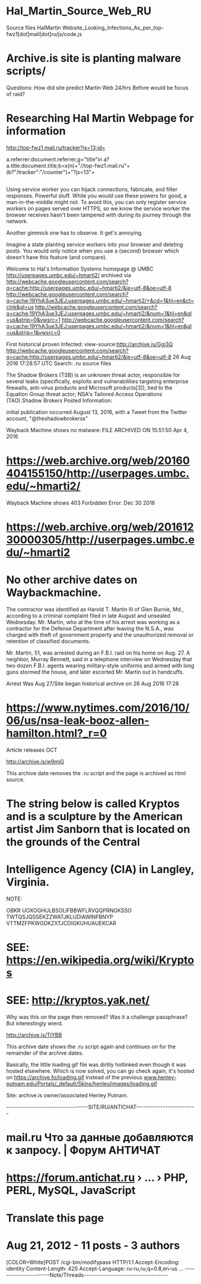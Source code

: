 # Hal_Martin_Source_Web_RU
Source files HalMartin Website_Looking_Infections_As_per_top-fwz1[dot]mail[dot]ru/js/code.js

# Archive.is site is planting malware scripts/

Questions: How did site predict Martin Web 24/hrs Before would be focus of raid?

# Researching Hal Martin Webpage for information

http://top-fwz1.mail.ru/tracker?js=13;id=

a.referrer:document.referrer,g="title"in a?a.title:document.title;b=x(n)+"//top-fwz1.mail.ru"+(b?"/tracker":"/counter")+"?js=13"+

<img src="//top-fwz1.mail.ru/counter?id=2825109;js=na" style="border:0;" height="1" width="1"/>

Using service worker you can hijack connections, fabricate, and filter responses. Powerful stuff. While you would use these powers for good, a man-in-the-middle might not. To avoid this, you can only register service workers on pages served over HTTPS, so we know the service worker the browser receives hasn't been tampered with during its journey through the network.

Another gimmick one has to observe. It get's annoying.

Imagine a state planting service workers into your browser and deleting posts. You would only notice when you use a (second) browser which doesn't have this feature (and compare).



Welcome to Hal's Information Systems homepage @ UMBC
http://userpages.umbc.edu/~hmarti2/
archived via
http://webcache.googleusercontent.com/search?q=cache:http://userpages.umbc.edu/~hmarti2/&ie=utf-8&oe=utf-8
http://webcache.googleusercontent.com/search?q=cache:19YhA3ue3JEJ:userpages.umbc.edu/~hmarti2/+&cd=1&hl=en&ct=clnk&gl=us
http://webcache.googleusercontent.com/search?q=cache:19YhA3ue3JEJ:userpages.umbc.edu/~hmarti2/&num=1&hl=en&gl=us&strip=0&vwsrc=1
http://webcache.googleusercontent.com/search?q=cache:19YhA3ue3JEJ:userpages.umbc.edu/~hmarti2/&num=1&hl=en&gl=us&strip=1&vwsrc=0


First historical proven Infected:  view-source:http://archive.is/Ggj3Q
http://webcache.googleusercontent.com/search?q=cache:http://userpages.umbc.edu/~hmarti2/&ie=utf-8&oe=utf-8
26 Aug 2016 17:28:57 UTC
Search: .ru source files 

The Shadow Brokers (TSB) is an unknown threat actor, responsible for several leaks (specifically, exploits and vulnerabilities
targeting enterprise firewalls, anti-virus products and Microsoft products[3]), tied to the Equation Group threat actor; NSA's Tailored
Access Operations (TAO).Shadow Brokers Posted Information:

initial publication occurred August 13, 2016, with a Tweet from the Twitter account, "@theshadowbrokerss"

Wayback Machine shows no malware: FILE ARCHIVED ON 15:51:50 Apr 4, 2016

# https://web.archive.org/web/20160404155150/http://userpages.umbc.edu/~hmarti2/

Wayback Machine shows 403 Forbidden Error: Dec 30 2016

# https://web.archive.org/web/20161230000305/http://userpages.umbc.edu/~hmarti2


# No other archive dates on Waybackmachine.

The contractor was identified as Harold T. Martin III of Glen Burnie, Md., according to a criminal complaint filed in late August and unsealed Wednesday. Mr. Martin, who at the time of his arrest was working as a contractor for the Defense Department after leaving the N.S.A., was charged with theft of government property and the unauthorized removal or retention of classified documents.

Mr. Martin, 51, was arrested during an F.B.I. raid on his home on Aug. 27. A neighbor, Murray Bennett, said in a telephone interview on Wednesday that two dozen F.B.I. agents wearing military-style uniforms and armed with long guns stormed the house, and later escorted Mr. Martin out in handcuffs.

Arrest Was Aug 27/Site began historical archive on 26 Aug 2016 17:28 

# https://www.nytimes.com/2016/10/06/us/nsa-leak-booz-allen-hamilton.html?_r=0
Article releases OCT

http://archive.is/w9miG

This archive date removes the .ru script and the page is archived as html source.  

# The string below is called Kryptos and is a sculpture by the American artist Jim Sanborn that is located on the grounds of the Central
# Intelligence Agency (CIA) in Langley, Virginia.

NOTE:  <p class="style7 style8">OBKR 
        UOXOGHULBSOLIFBBWFLRVQQPRNGKSSO 
        TWTQSJQSSEKZZWATJKLUDIAWINFBNYP 
        VTTMZFPKWGDKZXTJCDIGKUHUAUEKCAR</p>
        
# SEE: https://en.wikipedia.org/wiki/Kryptos  
# SEE: http://kryptos.yak.net/

Why was this on the page then removed?  Was it a challenge passphrase? But interestingly wierd.

http://archive.is/TlYBB

This archive date shows the .ru script again and continues on for the remainder of the archive dates.


Basically, the little loading.gif file was dirtily hotlinked even though it was hosted elsewhere. Which is now solved, you can go check again, it's hosted on https://archive.fo/loading.gif instead of the previous www.henley-putnam.edu/Portals/_default/Skins/henley/images/loading.gif

Site: archive.is owner/associated Henley Putnam.

----------------------------------SITE/RU/ANTICHAT-------------------------
# mail.ru Что за данные добавляются к запросу. | Форум АНТИЧАТ
# https://forum.antichat.ru › ... › PHP, PERL, MySQL, JavaScript
# Translate this page
# Aug 21, 2012 - 11 posts - ‎3 authors
[COLOR=White]POST /cgi-bin/modifypass HTTP/1.1 Accept-Encoding: identity Content-Length: 425 Accept-Language: ru-ru,ru;q=0.8,en-us ...
----------------------Note/Threads-----------------------------------

 


